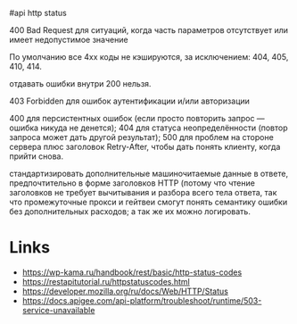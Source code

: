 #api http status

400 Bad Request для ситуаций, когда часть параметров отсутствует или имеет недопустимое значение

По умолчанию все 4xx коды не кэшируются, за исключением: 404, 405, 410, 414.

отдавать ошибки внутри 200 нельзя.

403 Forbidden для ошибок аутентификации и/или авторизации

400 для персистентных ошибок (если просто повторить запрос — ошибка никуда не денется);
404 для статуса неопределённости (повтор запроса может дать другой результат);
500 для проблем на стороне сервера плюс заголовок Retry-After, чтобы дать понять клиенту, когда прийти снова.



стандартизировать дополнительные машиночитаемые данные в ответе, предпочтительно в форме заголовков HTTP (потому что чтение заголовков не требует вычитывания и разбора всего тела ответа, так что промежуточные прокси и гейтвеи смогут понять семантику ошибки без дополнительных расходов; а так же их можно логировать.


# Links

* https://wp-kama.ru/handbook/rest/basic/http-status-codes
* https://restapitutorial.ru/httpstatuscodes.html
* https://developer.mozilla.org/ru/docs/Web/HTTP/Status
* https://docs.apigee.com/api-platform/troubleshoot/runtime/503-service-unavailable

